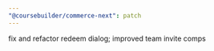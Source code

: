 ```yaml
---
"@coursebuilder/commerce-next": patch
---
```


fix and refactor redeem dialog; improved team invite comps
